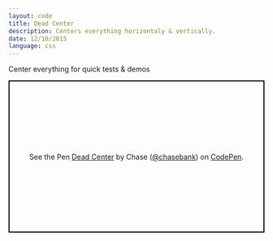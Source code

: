 ```yaml
---
layout: code
title: Dead Center
description: Centers everything horizontaly & vertically.
date: 12/10/2015
language: css
---
```


Center everything for quick tests & demos

<p class="codepen" data-height="300" data-theme-id="21051" data-default-tab="html,result" data-user="chasebank" data-slug-hash="c718236015f86f38e9bdd80cafd7ad3e" data-editable="true" style="height: 300px; box-sizing: border-box; display: flex; align-items: center; justify-content: center; border: 2px solid black; margin: 1em 0; padding: 1em;" data-pen-title="Dead Center">
  <span>See the Pen <a href="https://codepen.io/chasebank/pen/c718236015f86f38e9bdd80cafd7ad3e/">
  Dead Center</a> by Chase (<a href="https://codepen.io/chasebank">@chasebank</a>)
  on <a href="https://codepen.io">CodePen</a>.</span>
</p>

